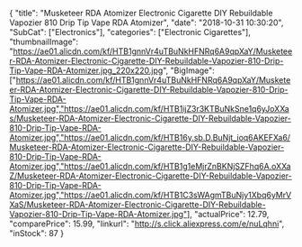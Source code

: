 {
	"title": "Musketeer RDA Atomizer Electronic Cigarette DIY Rebuildable Vapozier 810 Drip Tip Vape RDA Atomizer",
	"date": "2018-10-31 10:30:20",
	"SubCat": ["Electronics"],
	"categories": ["Electronic Cigarettes"],
	"thumbnailImage": "https://ae01.alicdn.com/kf/HTB1gnnVr4uTBuNkHFNRq6A9qpXaY/Musketeer-RDA-Atomizer-Electronic-Cigarette-DIY-Rebuildable-Vapozier-810-Drip-Tip-Vape-RDA-Atomizer.jpg_220x220.jpg",
	"BigImage": ["https://ae01.alicdn.com/kf/HTB1gnnVr4uTBuNkHFNRq6A9qpXaY/Musketeer-RDA-Atomizer-Electronic-Cigarette-DIY-Rebuildable-Vapozier-810-Drip-Tip-Vape-RDA-Atomizer.jpg","https://ae01.alicdn.com/kf/HTB1ijZ3r3KTBuNkSne1q6yJoXXas/Musketeer-RDA-Atomizer-Electronic-Cigarette-DIY-Rebuildable-Vapozier-810-Drip-Tip-Vape-RDA-Atomizer.jpg","https://ae01.alicdn.com/kf/HTB16y.sb.D.BuNjt_ioq6AKEFXa6/Musketeer-RDA-Atomizer-Electronic-Cigarette-DIY-Rebuildable-Vapozier-810-Drip-Tip-Vape-RDA-Atomizer.jpg","https://ae01.alicdn.com/kf/HTB1g1eMjrZnBKNjSZFhq6A.oXXaZ/Musketeer-RDA-Atomizer-Electronic-Cigarette-DIY-Rebuildable-Vapozier-810-Drip-Tip-Vape-RDA-Atomizer.jpg","https://ae01.alicdn.com/kf/HTB1C3sWAgmTBuNjy1Xbq6yMrVXaS/Musketeer-RDA-Atomizer-Electronic-Cigarette-DIY-Rebuildable-Vapozier-810-Drip-Tip-Vape-RDA-Atomizer.jpg"],
	"actualPrice": 12.79,
	"comparePrice": 15.99,
	"linkurl": "http://s.click.aliexpress.com/e/nuLqhni",
	"inStock": 87
}
